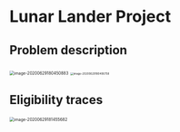 # Lunar Lander Project 

## Problem description

<img src="/Users/nicolasthiebaut/Library/Application Support/typora-user-images/image-20200629180450883.png" alt="image-20200629180450883" style="zoom:50%;" />

<img src="/Users/nicolasthiebaut/Library/Application Support/typora-user-images/image-20200629180406758.png" alt="image-20200629180406758" style="zoom:33%;" />



## Eligibility traces

<img src="/Users/nicolasthiebaut/Library/Application Support/typora-user-images/image-20200629181455682.png" alt="image-20200629181455682" style="zoom:50%;" />